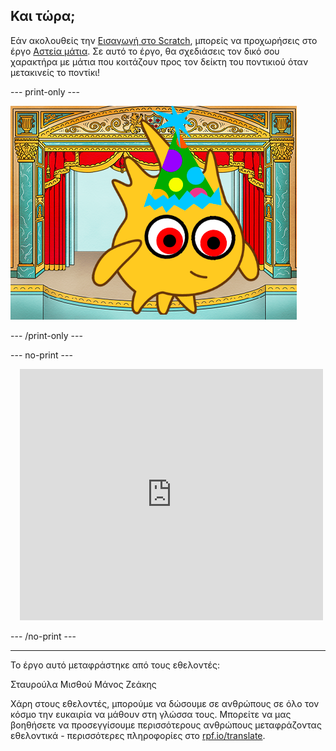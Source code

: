 ## Και τώρα;

Εάν ακολουθείς την [Εισαγωγή στο Scratch](https://projects.raspberrypi.org/el-GR/pathways/scratch-intro), μπορείς να προχωρήσεις στο έργο [Αστεία μάτια](https://projects.raspberrypi.org/el-GR/projects/silly-eyes). Σε αυτό το έργο, θα σχεδιάσεις τον δικό σου χαρακτήρα με μάτια που κοιτάζουν προς τον δείκτη του ποντικιού όταν μετακινείς το ποντίκι!

--- print-only ---

![Το έργο «Αστεία μάτια».](images/googly-eye-character.png)

--- /print-only ---

--- no-print ---

<div class="scratch-preview" style="margin-left: 15px;">
  <iframe allowtransparency="true" width="485" height="402" src="https://scratch.mit.edu/projects/embed/495141114/?autostart=false" frameborder="0"></iframe>
</div>

--- /no-print ---

***
Το έργο αυτό μεταφράστηκε από τους εθελοντές:

Σταυρούλα Μισθού
Μάνος Ζεάκης

Χάρη στους εθελοντές, μπορούμε να δώσουμε σε ανθρώπους σε όλο τον κόσμο την ευκαιρία να μάθουν στη γλώσσα τους. Μπορείτε να μας βοηθήσετε να προσεγγίσουμε περισσότερους ανθρώπους μεταφράζοντας εθελοντικά - περισσότερες πληροφορίες στο [rpf.io/translate](https://rpf.io/translate).
